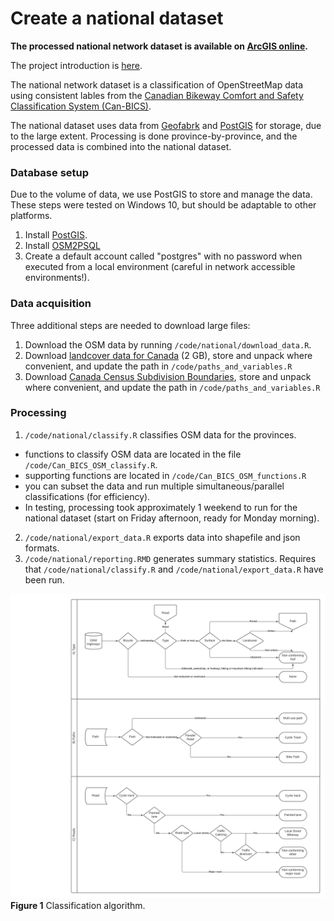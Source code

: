 # Create a national dataset
**The processed national network dataset is available on 
[ArcGIS online](https://arcg.is/0PyqOu).**

The project introduction is [here](../../README.md).

The national network dataset is a classification of OpenStreetMap data using 
consistent lables from the 
[Canadian Bikeway Comfort and Safety Classification System (Can-BICS)](https://www.canada.ca/en/public-health/services/reports-publications/health-promotion-chronic-disease-prevention-canada-research-policy-practice/vol-40-no-9-2020/canbics-classification-system-naming-convention-cycling-infrastructure.html).

The national dataset uses data from 
[Geofabrk](https://www.geofabrik.de/data/) and [PostGIS](https://postgis.net/) 
for storage, due to the large extent. Processing is done province-by-province, 
and the processed data is combined into the national dataset.

### Database setup
Due to the volume of data, we use PostGIS to store and manage the data. These 
steps were tested on Windows 10, but should be adaptable to other platforms.

1. Install [PostGIS](https://postgis.net/windows_downloads/). 
2. Install [OSM2PSQL](https://osm2pgsql.org/doc/install.html#installing-on-windows)
3. Create a default account called "postgres" with no password when executed 
from a local environment (careful in network accessible environments!).

### Data acquisition
Three additional steps are needed to download large files:

1. Download the OSM data by running `/code/national/download_data.R`. 
2. Download [landcover data for Canada](https://ftp.maps.canada.ca/pub/nrcan_rncan/Land-cover_Couverture-du-sol/canada-landcover_canada-couverture-du-sol/CanadaLandcover2015.zip) (2 GB), store and unpack where convenient, and update the path in `/code/paths_and_variables.R`
3. Download [Canada Census Subdivision Boundaries](https://www12.statcan.gc.ca/census-recensement/2011/geo/bound-limit/bound-limit-2016-eng.cfm), 
store and unpack where convenient, and update the path in `/code/paths_and_variables.R`

### Processing

1. `/code/national/classify.R` classifies OSM data for the provinces.
  * functions to classify OSM data are located in the file `/code/Can_BICS_OSM_classify.R`. 
  * supporting functions are located in `/code/Can_BICS_OSM_functions.R`
  * you can subset the data and run multiple simultaneous/parallel 
  classifications (for efficiency).
  * In testing, processing took approximately 1 weekend to run for the national 
  dataset (start on Friday afternoon, ready for Monday morning).
2. `/code/national/export_data.R` exports data into shapefile and json formats.
3. `/code/national/reporting.RMD` generates summary statistics. 
Requires that `/code/national/classify.R` and `/code/national/export_data.R` 
have been run.

![Classification algorithm](../../figures/classify.png?raw=true "Classification algorithm")
**Figure 1** Classification algorithm.
